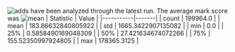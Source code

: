 ![adds](https://img.shields.io/badge/199964-addresses-yellow) have been analyzed through the latest run.
The average mark score was ![mean](https://img.shields.io/badge/~-183-yellow)
| Statistic | Value |
|-----------|-------|
| count | 199964.0 |
| mean | 183.86632840805922 |
| std | 1665.3422907135082 |
| min | 0.0 |
| 25% | 0.5858490169048309 |
| 50% | 27.421634674072266 |
| 75% | 155.52350997924805 |
| max | 178365.3125 |
